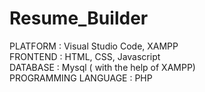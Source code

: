 # Resume_Builder
PLATFORM : Visual Studio Code, XAMPP <br>
FRONTEND : HTML, CSS, Javascript <br>
DATABASE : Mysql ( with the help of XAMPP) <br>
PROGRAMMING LANGUAGE : PHP



 

